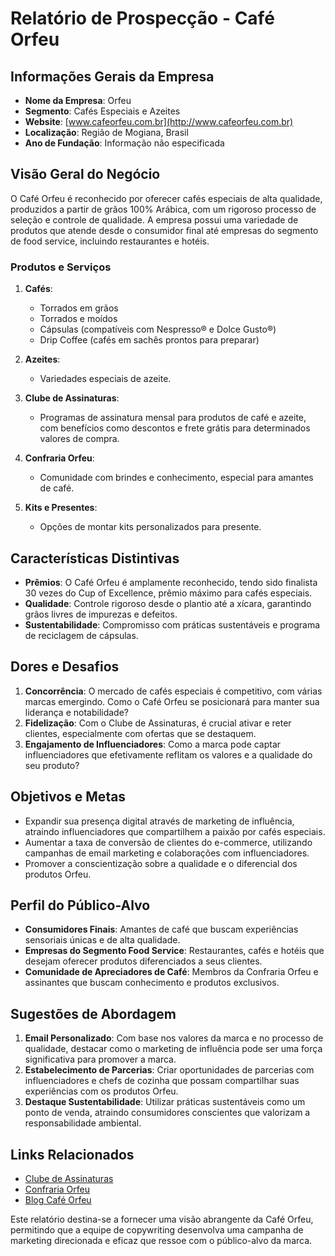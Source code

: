 # Relatório de Prospecção - Café Orfeu

## Informações Gerais da Empresa
- **Nome da Empresa**: Orfeu
- **Segmento**: Cafés Especiais e Azeites
- **Website**: [www.cafeorfeu.com.br](http://www.cafeorfeu.com.br)
- **Localização**: Região de Mogiana, Brasil
- **Ano de Fundação**: Informação não especificada

## Visão Geral do Negócio
O Café Orfeu é reconhecido por oferecer cafés especiais de alta qualidade, produzidos a partir de grãos 100% Arábica, com um rigoroso processo de seleção e controle de qualidade. A empresa possui uma variedade de produtos que atende desde o consumidor final até empresas do segmento de food service, incluindo restaurantes e hotéis.

### Produtos e Serviços
1. **Cafés**:
   - Torrados em grãos
   - Torrados e moídos
   - Cápsulas (compatíveis com Nespresso® e Dolce Gusto®)
   - Drip Coffee (cafés em sachês prontos para preparar)

2. **Azeites**:
   - Variedades especiais de azeite.

3. **Clube de Assinaturas**: 
   - Programas de assinatura mensal para produtos de café e azeite, com benefícios como descontos e frete grátis para determinados valores de compra.

4. **Confraria Orfeu**:
   - Comunidade com brindes e conhecimento, especial para amantes de café.

5. **Kits e Presentes**: 
   - Opções de montar kits personalizados para presente.

## Características Distintivas
- **Prêmios**: O Café Orfeu é amplamente reconhecido, tendo sido finalista 30 vezes do Cup of Excellence, prêmio máximo para cafés especiais.
- **Qualidade**: Controle rigoroso desde o plantio até a xícara, garantindo grãos livres de impurezas e defeitos.
- **Sustentabilidade**: Compromisso com práticas sustentáveis e programa de reciclagem de cápsulas.

## Dores e Desafios
1. **Concorrência**: O mercado de cafés especiais é competitivo, com várias marcas emergindo. Como o Café Orfeu se posicionará para manter sua liderança e notabilidade?
2. **Fidelização**: Com o Clube de Assinaturas, é crucial ativar e reter clientes, especialmente com ofertas que se destaquem.
3. **Engajamento de Influenciadores**: Como a marca pode captar influenciadores que efetivamente reflitam os valores e a qualidade do seu produto?

## Objetivos e Metas
- Expandir sua presença digital através de marketing de influência, atraindo influenciadores que compartilhem a paixão por cafés especiais.
- Aumentar a taxa de conversão de clientes do e-commerce, utilizando campanhas de email marketing e colaborações com influenciadores.
- Promover a conscientização sobre a qualidade e o diferencial dos produtos Orfeu.

## Perfil do Público-Alvo
- **Consumidores Finais**: Amantes de café que buscam experiências sensoriais únicas e de alta qualidade.
- **Empresas do Segmento Food Service**: Restaurantes, cafés e hotéis que desejam oferecer produtos diferenciados a seus clientes.
- **Comunidade de Apreciadores de Café**: Membros da Confraria Orfeu e assinantes que buscam conhecimento e produtos exclusivos.

## Sugestões de Abordagem
1. **Email Personalizado**: Com base nos valores da marca e no processo de qualidade, destacar como o marketing de influência pode ser uma força significativa para promover a marca.
2. **Estabelecimento de Parcerias**: Criar oportunidades de parcerias com influenciadores e chefs de cozinha que possam compartilhar suas experiências com os produtos Orfeu.
3. **Destaque Sustentabilidade**: Utilizar práticas sustentáveis como um ponto de venda, atraindo consumidores conscientes que valorizam a responsabilidade ambiental.

## Links Relacionados
- [Clube de Assinaturas](http://www.cafeorfeu.com.br/clube-de-assinaturas)
- [Confraria Orfeu](http://www.cafeorfeu.com.br/confraria-orfeu)
- [Blog Café Orfeu](http://www.cafeorfeu.com.br/blog)

Este relatório destina-se a fornecer uma visão abrangente da Café Orfeu, permitindo que a equipe de copywriting desenvolva uma campanha de marketing direcionada e eficaz que ressoe com o público-alvo da marca.